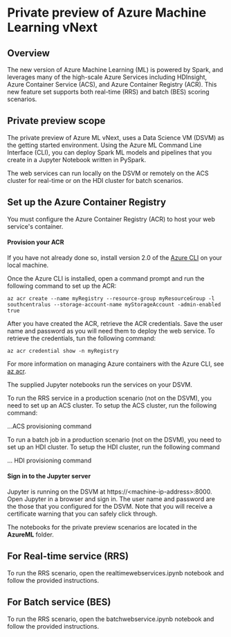 # Private preview of Azure Machine Learning vNext

## Overview

The new version of Azure Machine Learning (ML) is powered by Spark, and leverages many of the high-scale Azure Services including HDInsight, Azure Container Service (ACS), and Azure Container Registry (ACR). This new feature set supports both real-time (RRS) and batch (BES) scoring scenarios.

## Private preview scope

The private preview of Azure ML vNext, uses a Data Science VM (DSVM) as the getting started environment. Using the Azure ML Command Line Interface (CLI), you can deploy Spark ML models and pipelines that you create in a Jupyter Notebook written in PySpark.

The web services can run locally on the DSVM or remotely on the ACS cluster for real-time or on the HDI cluster for batch scenarios. 

## Set up the Azure Container Registry

You must configure the Azure Container Registry (ACR) to host your web service's container. 

#### Provision your ACR 

If you have not already done so, install version 2.0 of the [Azure CLI](https://docs.microsoft.com/en-us/cli/azure/install-az-cli2) on your local machine.

Once the Azure CLI is installed, open a command prompt and run the following command to set up the ACR:

    az acr create --name myRegistry --resource-group myResourceGroup -l southcentralus --storage-account-name myStorageAccount -admin-enabled true

After you have created the ACR, retrieve the ACR credentials. Save the user name and password as you will need them to deploy the web service. To retrieve the credentials, tun the following command:

	az acr credential show -n myRegistry

For more information on managing Azure containers with the Azure CLI, see [az acr](https://docs.microsoft.com/en-us/cli/azure/acr).

The supplied Jupyter notebooks run the services on your DSVM. 

To run the RRS service in a production scenario (not on the DSVM), you need to set up an ACS cluster. To setup the ACS cluster, run the following command:

...ACS provisioning command

To run a batch job in a production scenario (not on the DSVM), you need to set up an HDI cluster. To setup the HDI cluster, run the following command

... HDI provisioning command

#### Sign in to the Jupyter server

Jupyter is running on the DSVM at https://&lt;machine-ip-address&gt;:8000. Open Jupyter in a browser and sign in. The user name and password are the those that you configured for the DSVM.  Note that you will receive a certificate warning that you can safely click through. 

The notebooks for the private preview scenarios are located in the **AzureML** folder.

## For Real-time service (RRS)

To run the RRS scenario, open the realtimewebservices.ipynb notebook and follow the provided instructions.

## For Batch service (BES)

To run the RRS scenario, open the batchwebservice.ipynb notebook and follow the provided instructions.
